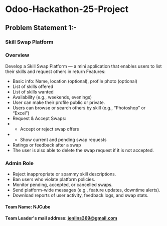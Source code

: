 # Odoo-Hackathon-25-Project

## Problem Statement 1:-
### Skill Swap Platform
### Overview
Develop a Skill Swap Platform — a mini application that enables users to list their skills and request others in return
Features:
- Basic info: Name, location (optional), profile photo (optional)
- List of skills offered
- List of skills wanted
- Availability (e.g., weekends, evenings)
- User can make their profile public or private.
- Users can browse or search others by skill (e.g., “Photoshop” or “Excel”)
- Request & Accept Swaps:
- - Accept or reject swap offers
- - Show current and pending swap requests
- Ratings or feedback after a swap
- The user is also able to delete the swap request if it is not accepted.

### Admin Role
- Reject inappropriate or spammy skill descriptions.
- Ban users who violate platform policies.
- Monitor pending, accepted, or cancelled swaps.
- Send platform-wide messages (e.g., feature updates, downtime alerts).
- Download reports of user activity, feedback logs, and swap stats.



#### Team Name: NJCube
#### Team Leader's mail address: jenilns369@gmail.com
